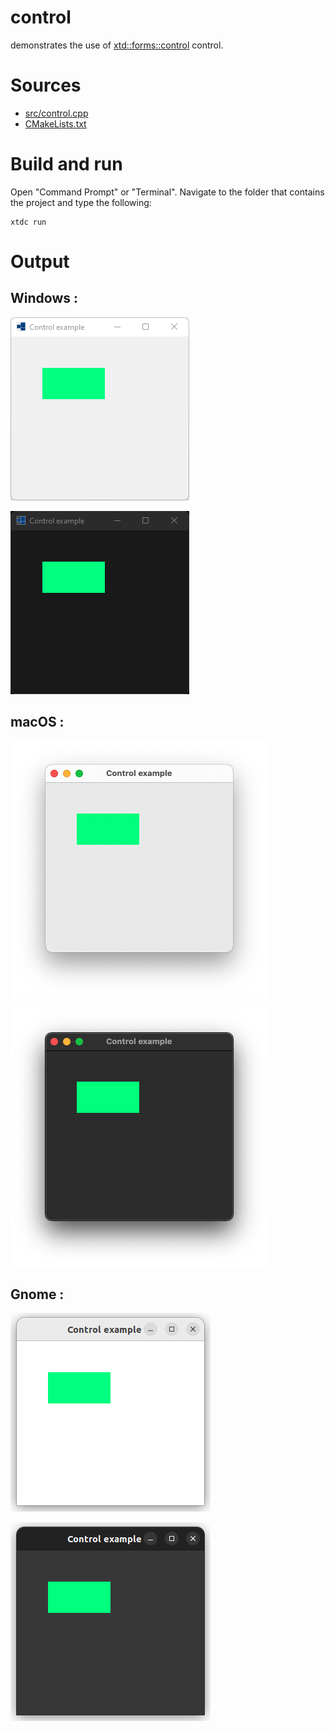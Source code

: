 # control

demonstrates the use of [xtd::forms::control](https://gammasoft71.github.io/xtd/reference_guides/latest/classxtd_1_1forms_1_1control.html) control.

# Sources

* [src/control.cpp](src/control.cpp)
* [CMakeLists.txt](CMakeLists.txt)

# Build and run

Open "Command Prompt" or "Terminal". Navigate to the folder that contains the project and type the following:

```shell
xtdc run
```

# Output

## Windows :

![Screenshot](../../../../docs/pictures/examples/control_w.png)

![Screenshot](../../../../docs/pictures/examples/control_wd.png)

## macOS :

![Screenshot](../../../../docs/pictures/examples/control_m.png)

![Screenshot](../../../../docs/pictures/examples/control_md.png)

## Gnome :

![Screenshot](../../../../docs/pictures/examples/control_g.png)

![Screenshot](../../../../docs/pictures/examples/control_gd.png)
